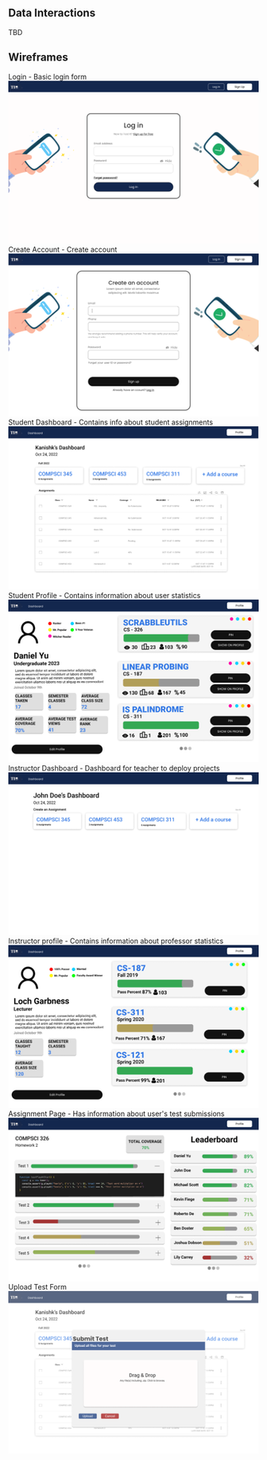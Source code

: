 ## Data Interactions
TBD

## Wireframes
Login - Basic login form
![login](wireframes/Login%20Page.png)
Create Account - Create account
![createacc](wireframes/Create%20an%20Account.png)
Student Dashboard - Contains info about student assignments
![sdash](wireframes/Student%20Dashboard.png)
Student Profile - Contains information about user statistics
![sprofile](wireframes/Student%20Profile.png)
Instructor Dashboard - Dashboard for teacher to deploy projects
![idash](wireframes/Instructor%20Dashboard2.png)
Instructor profile - Contains information about professor statistics
![iprofile](wireframes/Instructor%20Profile2.png)
Assignment Page - Has information about user's test submissions
![ap](wireframes/Assignment%20Page.png)
Upload Test Form 
![utf](wireframes/Upload%20Test%20Form.png)
